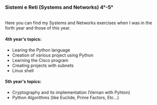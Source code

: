 <h3>Sistemi e Reti (Systems and Networks) 4°-5°</h3>
<br>
Here you can find my Systems and Networks exercises when I was in the forth year and those of this year.

<h4>4th year's topics:</h4>
<ul>
  <li> Learing the Python language
  <li> Creation of various project using Python
  <li> Learning the Cisco program
  <li> Creating projects with subnets
  <li> Linux shell
</ul>
<h4>5th year's topics:</h4>
<ul>
  <li> Cryptography and its implementation (Vernan with Pyhton)
  <li> Python Algorithms (like Euclide, Prime Factors, Etc...)
  
